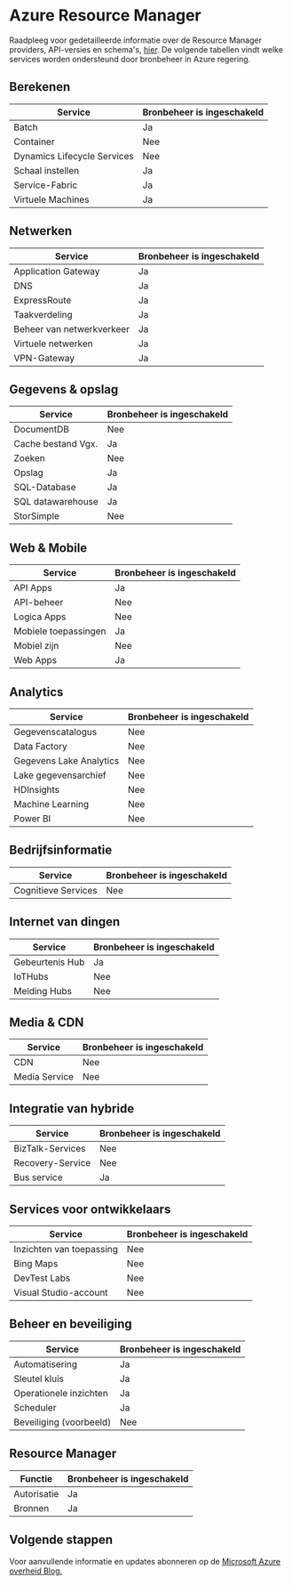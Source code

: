 <properties
    pageTitle="Azure overheid documentatie | Microsoft Azure"
    description="Dit biedt een vergelijking van de functies en de richtlijnen over het ontwikkelen van toepassingen voor de overheid Azure."
    services="Azure-Government"
    cloud="gov" 
    documentationCenter=""
    authors="brendalee"
    manager="zakramer"
    editor=""/>

<tags
    ms.service="multiple"
    ms.devlang="na"
    ms.topic="article"
    ms.tgt_pltfrm="na"
    ms.workload="azure-government"
    ms.date="10/10/2016"
    ms.author="brendalee"/>


# <a name="azure-resource-manager"></a>Azure Resource Manager
Raadpleeg voor gedetailleerde informatie over de Resource Manager providers, API-versies en schema's, [hier](../resource-manager-supported-services.md). De volgende tabellen vindt welke services worden ondersteund door bronbeheer in Azure regering.

## <a name="compute"></a>Berekenen

| Service | Bronbeheer is ingeschakeld |
| ------- | ------------------------ |
| Batch   | Ja |
|Container | Nee |
| Dynamics Lifecycle Services | Nee  |
| Schaal instellen | Ja |
| Service-Fabric | Ja  |
| Virtuele Machines | Ja |

## <a name="networking"></a>Netwerken

| Service | Bronbeheer is ingeschakeld |
| ------- | -------  |
| Application Gateway | Ja |
| DNS     | Ja |
| ExpressRoute | Ja  |
| Taakverdeling | Ja  |
| Beheer van netwerkverkeer | Ja |
| Virtuele netwerken | Ja|
| VPN-Gateway | Ja |

## <a name="data--storage"></a>Gegevens & opslag

| Service | Bronbeheer is ingeschakeld |
| ------- | ------- |
| DocumentDB | Nee  |
| Cache bestand Vgx. | Ja |
| Zoeken | Nee  |
| Opslag | Ja  |
| SQL-Database | Ja |
| SQL datawarehouse | Ja |
| StorSimple | Nee  |

## <a name="web--mobile"></a>Web & Mobile

| Service | Bronbeheer is ingeschakeld |
| ------- | ------- |
| API Apps | Ja |
| API-beheer | Nee  |
| Logica Apps | Nee   |
| Mobiele toepassingen | Ja |
| Mobiel zijn | Nee  |
| Web Apps | Ja |

## <a name="analytics"></a>Analytics

| Service | Bronbeheer is ingeschakeld |
| ------- | -------  |
| Gegevenscatalogus | Nee  |
| Data Factory | Nee |
| Gegevens Lake Analytics | Nee |
| Lake gegevensarchief | Nee |
| HDInsights | Nee |
| Machine Learning | Nee |
| Power BI | Nee |

## <a name="intelligence"></a>Bedrijfsinformatie

| Service | Bronbeheer is ingeschakeld |
| ------- | ------- |
| Cognitieve Services | Nee |

## <a name="internet-of-things"></a>Internet van dingen

| Service | Bronbeheer is ingeschakeld |
| ------- | ------- |
| Gebeurtenis Hub | Ja  |
| IoTHubs | Nee |
| Melding Hubs | Nee |

## <a name="media--cdn"></a>Media & CDN

| Service | Bronbeheer is ingeschakeld |
| ------- | ------- |
| CDN | Nee |
| Media Service | Nee |

## <a name="hybrid-integration"></a>Integratie van hybride

| Service | Bronbeheer is ingeschakeld |
| ------- | ------- |
| BizTalk-Services | Nee |
| Recovery-Service | Nee |
| Bus service | Ja |

## <a name="developer-services"></a>Services voor ontwikkelaars

| Service | Bronbeheer is ingeschakeld |
| ------- | ------- |
| Inzichten van toepassing | Nee  |
| Bing Maps | Nee  |
| DevTest Labs | Nee |
| Visual Studio-account | Nee   |

## <a name="management-and-security"></a>Beheer en beveiliging

| Service | Bronbeheer is ingeschakeld |
| ------- | ------- |
| Automatisering | Ja |
| Sleutel kluis | Ja |
| Operationele inzichten | Ja |
| Scheduler | Ja  |
| Beveiliging (voorbeeld) | Nee |

## <a name="resource-manager"></a>Resource Manager

| Functie | Bronbeheer is ingeschakeld |
| ------- | ------- |
| Autorisatie | Ja |
| Bronnen | Ja |


## <a name="next-steps"></a>Volgende stappen

Voor aanvullende informatie en updates abonneren op de <a href="https://blogs.msdn.microsoft.com/azuregov/">Microsoft Azure overheid Blog.</a>
